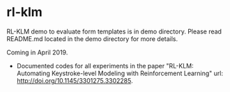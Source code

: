# rl-klm

RL-KLM demo to evaluate form templates is in demo directory. Please read README.md located in the demo directory for more details. 

Coming in April 2019.
* Documented codes for all experiments in the paper "RL-KLM: Automating Keystroke-level Modeling with Reinforcement Learning" url: http://doi.org/10.1145/3301275.3302285.


